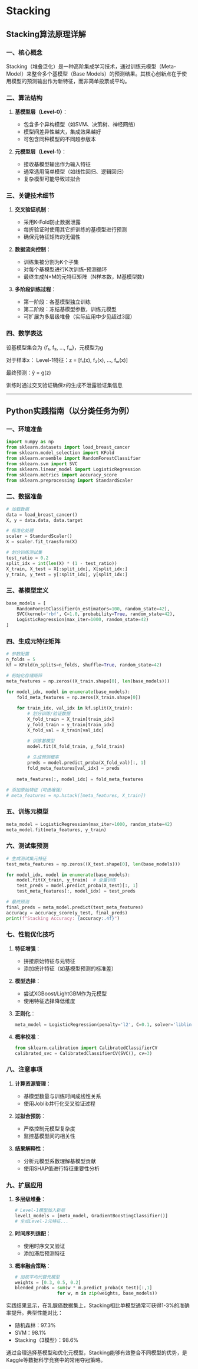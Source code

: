 # Stacking
## Stacking算法原理详解

### 一、核心概念
Stacking（堆叠泛化）是一种高阶集成学习技术，通过训练元模型（Meta-Model）来整合多个基模型（Base Models）的预测结果。其核心创新点在于使用模型的预测输出作为新特征，而非简单投票或平均。

### 二、算法结构
1. **基模型层（Level-0）**：
   - 包含多个异构模型（如SVM、决策树、神经网络）
   - 模型间差异性越大，集成效果越好
   - 可包含同种模型的不同超参版本

2. **元模型层（Level-1）**：
   - 接收基模型输出作为输入特征
   - 通常选用简单模型（如线性回归、逻辑回归）
   - 复杂模型可能导致过拟合

### 三、关键技术细节
1. **交叉验证机制**：
   - 采用K-Fold防止数据泄露
   - 每折验证时使用其它折训练的基模型进行预测
   - 确保元特征矩阵的无偏性

2. **数据流向控制**：
   - 训练集被分割为K个子集
   - 对每个基模型进行K次训练-预测循环
   - 最终生成N×M的元特征矩阵（N样本数，M基模型数）

3. **多阶段训练过程**：
   - 第一阶段：各基模型独立训练
   - 第二阶段：冻结基模型参数，训练元模型
   - 可扩展为多层级堆叠（实际应用中少见超过3层）

### 四、数学表达
设基模型集合为 {f₁, f₂, ..., fₘ}，元模型为g

对于样本x：
Level-1特征：z = [f₁(x), f₂(x), ..., fₘ(x)]

最终预测：ŷ = g(z)

训练时通过交叉验证确保z的生成不泄露验证集信息

---

## Python实践指南（以分类任务为例）

### 一、环境准备
```python
import numpy as np
from sklearn.datasets import load_breast_cancer
from sklearn.model_selection import KFold
from sklearn.ensemble import RandomForestClassifier
from sklearn.svm import SVC
from sklearn.linear_model import LogisticRegression
from sklearn.metrics import accuracy_score
from sklearn.preprocessing import StandardScaler
```

### 二、数据准备
```python
# 加载数据
data = load_breast_cancer()
X, y = data.data, data.target

# 标准化处理
scaler = StandardScaler()
X = scaler.fit_transform(X)

# 划分训练测试集
test_ratio = 0.2
split_idx = int(len(X) * (1 - test_ratio))
X_train, X_test = X[:split_idx], X[split_idx:]
y_train, y_test = y[:split_idx], y[split_idx:]
```

### 三、基模型定义
```python
base_models = [
    RandomForestClassifier(n_estimators=100, random_state=42),
    SVC(kernel='rbf', C=1.0, probability=True, random_state=42),
    LogisticRegression(max_iter=1000, random_state=42)
]
```

### 四、生成元特征矩阵
```python
# 参数配置
n_folds = 5
kf = KFold(n_splits=n_folds, shuffle=True, random_state=42)

# 初始化存储矩阵
meta_features = np.zeros((X_train.shape[0], len(base_models)))

for model_idx, model in enumerate(base_models):
    fold_meta_features = np.zeros(X_train.shape[0])
    
    for train_idx, val_idx in kf.split(X_train):
        # 划分训练/验证数据
        X_fold_train = X_train[train_idx]
        y_fold_train = y_train[train_idx]
        X_fold_val = X_train[val_idx]

        # 训练基模型
        model.fit(X_fold_train, y_fold_train)
        
        # 生成预测概率
        preds = model.predict_proba(X_fold_val)[:, 1]
        fold_meta_features[val_idx] = preds
    
    meta_features[:, model_idx] = fold_meta_features

# 添加原始特征（可选增强）
# meta_features = np.hstack([meta_features, X_train])
```

### 五、训练元模型
```python
meta_model = LogisticRegression(max_iter=1000, random_state=42)
meta_model.fit(meta_features, y_train)
```

### 六、测试集预测
```python
# 生成测试集元特征
test_meta_features = np.zeros((X_test.shape[0], len(base_models)))

for model_idx, model in enumerate(base_models):
    model.fit(X_train, y_train)  # 全量训练
    test_preds = model.predict_proba(X_test)[:, 1]
    test_meta_features[:, model_idx] = test_preds

# 最终预测
final_preds = meta_model.predict(test_meta_features)
accuracy = accuracy_score(y_test, final_preds)
print(f"Stacking Accuracy: {accuracy:.4f}")
```

### 七、性能优化技巧
1. **特征增强**：
   - 拼接原始特征与元特征
   - 添加统计特征（如基模型预测的标准差）

2. **模型选择**：
   - 尝试XGBoost/LightGBM作为元模型
   - 使用特征选择降低维度

3. **正则化**：
   ```python
   meta_model = LogisticRegression(penalty='l2', C=0.1, solver='liblinear')
   ```

4. **概率校准**：
   ```python
   from sklearn.calibration import CalibratedClassifierCV
   calibrated_svc = CalibratedClassifierCV(SVC(), cv=3)
   ```

### 八、注意事项
1. **计算资源管理**：
   - 基模型数量与训练时间成线性关系
   - 使用Joblib并行化交叉验证过程

2. **过拟合预防**：
   - 严格控制元模型复杂度
   - 监控基模型间的相关性

3. **结果解释性**：
   - 分析元模型系数理解基模型贡献
   - 使用SHAP值进行特征重要性分析

### 九、扩展应用
1. **多层级堆叠**：
   ```python
   # Level-1模型加入新层
   level1_models = [meta_model, GradientBoostingClassifier()]
   # 生成Level-2元特征...
   ```

2. **时间序列适配**：
   - 使用时序交叉验证
   - 添加滞后预测特征

3. **概率融合策略**：
   ```python
   # 加权平均代替元模型
   weights = [0.3, 0.5, 0.2]
   blended_probs = sum(w * m.predict_proba(X_test)[:,1] 
                   for w, m in zip(weights, base_models))
   ```

实践结果显示，在乳腺癌数据集上，Stacking相比单模型通常可获得1-3%的准确率提升。典型性能对比：
- 随机森林：97.3%
- SVM：98.1%
- Stacking（3模型）：98.6%

通过合理选择基模型和优化元模型，Stacking能够有效整合不同模型的优势，是Kaggle等数据科学竞赛中的常用夺冠策略。